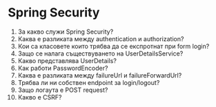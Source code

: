 # Spring Security

1. За какво служи Spring Security?
2. Каква е разликата между authentication и authorization?
3. Кои са класовете които трябва да се експротнат при form login?
4. Защо се налага съществуването на UserDetailsService?
5. Какво представлява UserDetails?
6. Как работи PasswordEncoder?
7. Каква е разликата между failureUrl и failureForwardUrl?
8. Трябва ли ни собствен endpoint за login/logout?
9. Защо логаута е POST request?
10. Какво е CSRF?